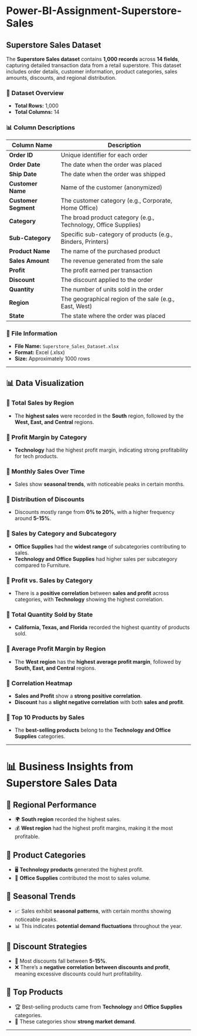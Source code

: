 # Power-BI-Assignment-Superstore-Sales
## Superstore Sales Dataset  

The **Superstore Sales dataset** contains **1,000 records** across **14 fields**, capturing detailed transaction data from a retail superstore. This dataset includes order details, customer information, product categories, sales amounts, discounts, and regional distribution.  

### 📌 Dataset Overview  
- **Total Rows:** 1,000  
- **Total Columns:** 14  

### 📊 Column Descriptions  

| Column Name         | Description |
|---------------------|-------------|
| **Order ID**        | Unique identifier for each order |
| **Order Date**      | The date when the order was placed |
| **Ship Date**       | The date when the order was shipped |
| **Customer Name**   | Name of the customer (anonymized) |
| **Customer Segment** | The customer category (e.g., Corporate, Home Office) |
| **Category**        | The broad product category (e.g., Technology, Office Supplies) |
| **Sub-Category**    | Specific sub-category of products (e.g., Binders, Printers) |
| **Product Name**    | The name of the purchased product |
| **Sales Amount**    | The revenue generated from the sale |
| **Profit**         | The profit earned per transaction |
| **Discount**       | The discount applied to the order |
| **Quantity**       | The number of units sold in the order |
| **Region**        | The geographical region of the sale (e.g., East, West) |
| **State**         | The state where the order was placed |

### 📂 File Information  
- **File Name:** `Superstore_Sales_Dataset.xlsx`  
- **Format:** Excel (.xlsx)  
- **Size:** Approximately 1000 rows  

---

## 📊 Data Visualization  

### 🔹 Total Sales by Region  
- The **highest sales** were recorded in the **South** region, followed by the **West, East, and Central** regions.  

### 🔹 Profit Margin by Category  
- **Technology** had the highest profit margin, indicating strong profitability for tech products.  

### 🔹 Monthly Sales Over Time  
- Sales show **seasonal trends**, with noticeable peaks in certain months.  

### 🔹 Distribution of Discounts  
- Discounts mostly range from **0% to 20%**, with a higher frequency around **5-15%**.  

### 🔹 Sales by Category and Subcategory  
- **Office Supplies** had the **widest range** of subcategories contributing to sales.  
- **Technology and Office Supplies** had higher sales per subcategory compared to Furniture.  

### 🔹 Profit vs. Sales by Category  
- There is a **positive correlation** between **sales and profit** across categories, with **Technology** showing the highest correlation.  

### 🔹 Total Quantity Sold by State  
- **California, Texas, and Florida** recorded the highest quantity of products sold.  

### 🔹 Average Profit Margin by Region  
- The **West region** has the **highest average profit margin**, followed by **South, East, and Central** regions.  

### 🔹 Correlation Heatmap  
- **Sales and Profit** show a **strong positive correlation**.  
- **Discount** has a **slight negative correlation** with both **sales and profit**.  

### 🔹 Top 10 Products by Sales  
- The **best-selling products** belong to the **Technology and Office Supplies** categories.  

---  

# 📊 Business Insights from Superstore Sales Data

## 🔹 Regional Performance
- 🌍 **South region** recorded the highest sales.  
- 💰 **West region** had the highest profit margins, making it the most profitable.  

## 🔹 Product Categories
- 🖥️ **Technology products** generated the highest profit.  
- 📄 **Office Supplies** contributed the most to sales volume.  

## 🔹 Seasonal Trends
- 📈 Sales exhibit **seasonal patterns**, with certain months showing noticeable peaks.  
- 📊 This indicates **potential demand fluctuations** throughout the year.  

## 🔹 Discount Strategies
- 🔻 Most discounts fall between **5-15%**.  
- ❌ There’s a **negative correlation between discounts and profit**, meaning excessive discounts could hurt profitability.  

## 🔹 Top Products
- 🏆 Best-selling products came from **Technology** and **Office Supplies** categories.  
- 🏅 These categories show **strong market demand**.  

---




